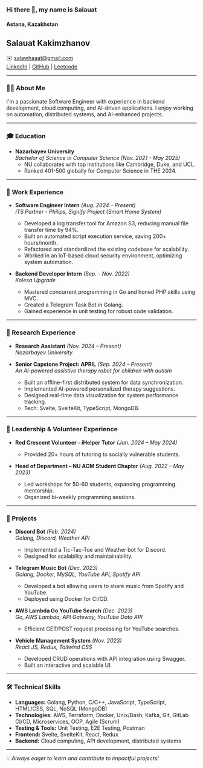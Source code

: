 ### Hi there 👋, my name is Salauat
#### Astana, Kazakhstan

## Salauat Kakimzhanov
✉️ [salawhaaat@gmail.com](mailto:salawhaaat@gmail.com)  
[LinkedIn](https://linkedin.com/in/salauat-kakimzhanov-b5ba64231) | [GitHub](https://github.com/salawhaaat) | [Leetcode](https://leetcode.com/salawhaaat/)

---

### 👨‍💻 About Me
I'm a passionate Software Engineer with experience in backend development, cloud computing, and AI-driven applications. I enjoy working on automation, distributed systems, and AI-enhanced projects.

---

### 🎓 Education
- **Nazarbayev University**  
  *Bachelor of Science in Computer Science (Nov. 2021 - May 2025)*  
  - NU collaborates with top institutions like Cambridge, Duke, and UCL.
  - Ranked 401-500 globally for Computer Science in THE 2024.

---

### 💼 Work Experience
- **Software Engineer Intern** *(Aug. 2024 – Present)*  
  *ITS Partner - Philips, Signify Project (Smart Home System)*
  - Developed a log transfer tool for Amazon S3, reducing manual file transfer time by 94%.
  - Built an automated script execution service, saving 200+ hours/month.
  - Refactored and standardized the existing codebase for scalability.
  - Worked in an IoT-based cloud security environment, optimizing system automation.

- **Backend Developer Intern** *(Sep. - Nov. 2022)*  
  *Kolesa Upgrade*
  - Mastered concurrent programming in Go and honed PHP skills using MVC.
  - Created a Telegram Task Bot in Golang.
  - Gained experience in unit testing for robust code validation.

---

### 🔬 Research Experience
- **Research Assistant** *(Nov. 2024 – Present)*  
  *Nazarbayev University*

- **Senior Capstone Project: APRIL** *(Sep. 2024 – Present)*  
  *An AI-powered assistive therapy robot for children with autism*
  - Built an offline-first distributed system for data synchronization.
  - Implemented AI-powered personalized therapy suggestions.
  - Designed real-time data visualization for system performance tracking.
  - Tech: Svelte, SvelteKit, TypeScript, MongoDB.

---

### 🎯 Leadership & Volunteer Experience
- **Red Crescent Volunteer – iHelper Tutor** *(Jan. 2024 – May 2024)*  
  - Provided 20+ hours of tutoring to socially vulnerable students.

- **Head of Department – NU ACM Student Chapter** *(Aug. 2022 – May 2023)*  
  - Led workshops for 50-60 students, expanding programming mentorship.
  - Organized bi-weekly programming sessions.

---

### 🚀 Projects
- **Discord Bot** *(Feb. 2024)*  
  *Golang, Discord, Weather API*  
  - Implemented a Tic-Tac-Toe and Weather bot for Discord.
  - Designed for scalability and maintainability.

- **Telegram Music Bot** *(Dec. 2023)*  
  *Golang, Docker, MySQL, YouTube API, Spotify API*  
  - Developed a bot allowing users to share music from Spotify and YouTube.
  - Deployed using Docker for CI/CD.

- **AWS Lambda Go YouTube Search** *(Dec. 2023)*  
  *Go, AWS Lambda, API Gateway, YouTube Data API*  
  - Efficient GET/POST request processing for YouTube searches.

- **Vehicle Management System** *(Nov. 2023)*  
  *React JS, Redux, Tailwind CSS*  
  - Developed CRUD operations with API integration using Swagger.
  - Built an interactive and scalable UI.

---

### 🛠 Technical Skills
- **Languages:** Golang, Python, C/C++, JavaScript, TypeScript, HTML/CSS, SQL, NoSQL (MongoDB)
- **Technologies:** AWS, Terraform, Docker, Unix/Bash, Kafka, Git, GitLab CI/CD, Microservices, OOP, Agile (Scrum)
- **Testing & Tools:** Unit Testing, E2E Testing, Postman
- **Frontend:** Svelte, SvelteKit, React, Redux
- **Backend:** Cloud computing, API development, distributed systems

---


💡 *Always eager to learn and contribute to impactful projects!*
